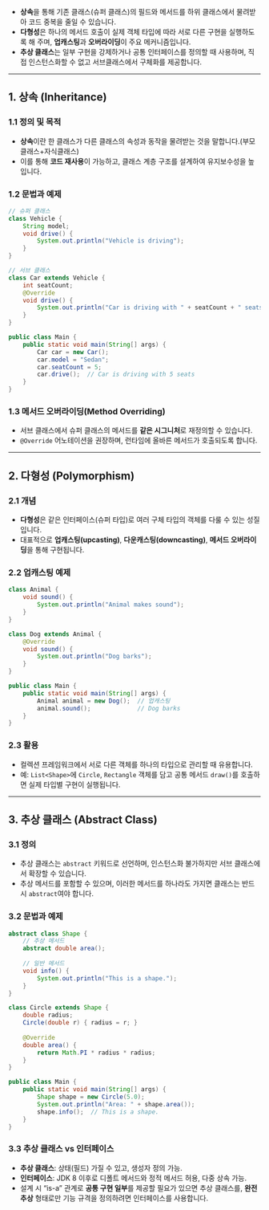 * **상속**을 통해 기존 클래스(슈퍼 클래스)의 필드와 메서드를 하위 클래스에서 물려받아 코드 중복을 줄일 수 있습니다.
* **다형성**은 하나의 메서드 호출이 실제 객체 타입에 따라 서로 다른 구현을 실행하도록 해 주며, **업캐스팅**과 **오버라이딩**이 주요 메커니즘입니다.
* **추상 클래스**는 일부 구현을 강제하거나 공통 인터페이스를 정의할 때 사용하며, 직접 인스턴스화할 수 없고 서브클래스에서 구체화를 제공합니다.

---

## 1. 상속 (Inheritance)

### 1.1 정의 및 목적

* **상속**이란 한 클래스가 다른 클래스의 속성과 동작을 물려받는 것을 말합니다.(부모클래스+자식클래스)
* 이를 통해 **코드 재사용**이 가능하고, 클래스 계층 구조를 설계하여 유지보수성을 높입니다.

### 1.2 문법과 예제

```java
// 슈퍼 클래스
class Vehicle {
    String model;
    void drive() {
        System.out.println("Vehicle is driving");
    }
}

// 서브 클래스
class Car extends Vehicle {
    int seatCount;
    @Override
    void drive() {
        System.out.println("Car is driving with " + seatCount + " seats");
    }
}

public class Main {
    public static void main(String[] args) {
        Car car = new Car();
        car.model = "Sedan";
        car.seatCount = 5;
        car.drive();  // Car is driving with 5 seats
    }
}
```

### 1.3 메서드 오버라이딩(Method Overriding)

* 서브 클래스에서 슈퍼 클래스의 메서드를 **같은 시그니처**로 재정의할 수 있습니다.
* `@Override` 어노테이션을 권장하며, 런타임에 올바른 메서드가 호출되도록 합니다.

---

## 2. 다형성 (Polymorphism)

### 2.1 개념

* **다형성**은 같은 인터페이스(슈퍼 타입)로 여러 구체 타입의 객체를 다룰 수 있는 성질입니다.
* 대표적으로 **업캐스팅(upcasting)**, **다운캐스팅(downcasting)**, **메서드 오버라이딩**을 통해 구현됩니다.

### 2.2 업캐스팅 예제

```java
class Animal {
    void sound() {
        System.out.println("Animal makes sound");
    }
}

class Dog extends Animal {
    @Override
    void sound() {
        System.out.println("Dog barks");
    }
}

public class Main {
    public static void main(String[] args) {
        Animal animal = new Dog();  // 업캐스팅
        animal.sound();             // Dog barks
    }
}
```
### 2.3 활용

* 컬렉션 프레임워크에서 서로 다른 객체를 하나의 타입으로 관리할 때 유용합니다.
* 예: `List<Shape>`에 `Circle`, `Rectangle` 객체를 담고 공통 메서드 `draw()`를 호출하면 실제 타입별 구현이 실행됩니다.

---

## 3. 추상 클래스 (Abstract Class)

### 3.1 정의

* 추상 클래스는 `abstract` 키워드로 선언하며, 인스턴스화 불가하지만 서브 클래스에서 확장할 수 있습니다.
* 추상 메서드를 포함할 수 있으며, 이러한 메서드를 하나라도 가지면 클래스는 반드시 `abstract`여야 합니다.

### 3.2 문법과 예제

```java
abstract class Shape {
    // 추상 메서드
    abstract double area();
    
    // 일반 메서드
    void info() {
        System.out.println("This is a shape.");
    }
}

class Circle extends Shape {
    double radius;
    Circle(double r) { radius = r; }
    
    @Override
    double area() {
        return Math.PI * radius * radius;
    }
}

public class Main {
    public static void main(String[] args) {
        Shape shape = new Circle(5.0);
        System.out.println("Area: " + shape.area());
        shape.info();  // This is a shape.
    }
}
```

### 3.3 추상 클래스 vs 인터페이스

* **추상 클래스**: 상태(필드) 가질 수 있고, 생성자 정의 가능.
* **인터페이스**: JDK 8 이후로 디폴트 메서드와 정적 메서드 허용, 다중 상속 가능.
* 설계 시 “is-a” 관계로 **공통 구현 일부**를 제공할 필요가 있으면 추상 클래스를, **완전 추상** 형태로만 기능 규격을 정의하려면 인터페이스를 사용합니다.

